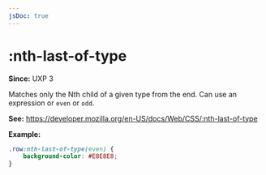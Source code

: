```yaml
---
jsDoc: true
---
```

# :nth-last-of-type

**Since:** UXP 3

Matches only the Nth child of a given type from the end. Can use an expression or `even` or `odd`.

**See:** https://developer.mozilla.org/en-US/docs/Web/CSS/:nth-last-of-type

**Example:**

```css
.row:nth-last-of-type(even) {
    background-color: #E8E8E8; 
}
```

